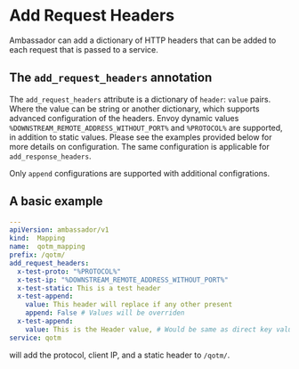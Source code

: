 # Add Request Headers

Ambassador can add a dictionary of HTTP headers that can be added to each request that is passed to a service.

## The `add_request_headers` annotation

The `add_request_headers` attribute is a dictionary of `header`: `value` pairs. Where the value can be string or another dictionary, which supports advanced configuration of the headers. Envoy dynamic values `%DOWNSTREAM_REMOTE_ADDRESS_WITHOUT_PORT%` and `%PROTOCOL%` are supported, in addition to static values. Please see the examples provided below for more details on configuration. The same configuration is applicable for `add_response_headers`.

Only `append` configurations are supported with additional configrations.

## A basic example

```yaml
---
apiVersion: ambassador/v1
kind:  Mapping
name:  qotm_mapping
prefix: /qotm/
add_request_headers:
  x-test-proto: "%PROTOCOL%"
  x-test-ip: "%DOWNSTREAM_REMOTE_ADDRESS_WITHOUT_PORT%"
  x-test-static: This is a test header
  x-test-append:
    value: This header will replace if any other present
    append: False # Values will be overriden
  x-test-append:
    value: This is the Header value, # Would be same as direct key value pair
service: qotm
```

will add the protocol, client IP, and a static header to `/qotm/`.
